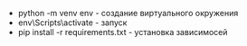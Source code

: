 - python -m venv env - создание виртуального окружения
- env\Scripts\activate - запуск
- pip install -r requirements.txt - установка зависимосей
